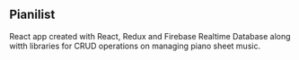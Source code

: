 ## Pianilist 
React app created with React, Redux and Firebase Realtime Database along witth libraries for CRUD operations on managing piano sheet music.
